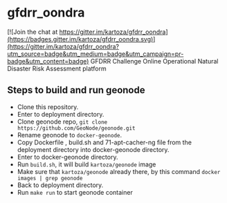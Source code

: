 # gfdrr_oondra

[![Join the chat at https://gitter.im/kartoza/gfdrr_oondra](https://badges.gitter.im/kartoza/gfdrr_oondra.svg)](https://gitter.im/kartoza/gfdrr_oondra?utm_source=badge&utm_medium=badge&utm_campaign=pr-badge&utm_content=badge)
GFDRR Challenge Online Operational Natural Disaster Risk Assessment platform


## Steps to build and run geonode
* Clone this repository. 
* Enter to deployment directory. 
* Clone geonode repo, `git clone https://github.com/GeoNode/geonode.git`
* Rename geonode to `docker-geonode`.
* Copy Dockerfile , build.sh and 71-apt-cacher-ng file from the deployment directory into docker-geonode directory.
* Enter to docker-geonode directory.
* Run `build.sh`, it will build `kartoza/geonode` image
* Make sure that `kartoza/geonode` already there, by this command `docker images | grep geonode`
* Back to deployment directory.
* Run `make run` to start geonode container


